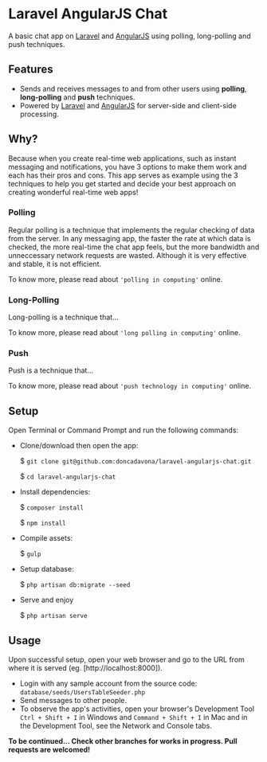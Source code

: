 # Laravel AngularJS Chat

A basic chat app on [Laravel](https://laravel.com) and [AngularJS](https://angularjs.org) using polling, long-polling and push techniques.

## Features

* Sends and receives messages to and from other users using **polling**, **long-polling** and **push** techniques.
* Powered by [Laravel](https://laravel.com) and [AngularJS](https://angularjs.org) for server-side and client-side processing.

## Why?

Because when you create real-time web applications, such as instant messaging and notifications, you have 3 options to make them work and each has their pros and cons.
This app serves as example using the 3 techniques to help you get started and decide your best approach on creating wonderful real-time web apps!

### Polling

Regular polling is a technique that implements the regular checking of data from the server. In any messaging app, the faster the rate at which data is checked, the more real-time the chat app feels, but the more bandwidth and unneccessary network requests are wasted. Although it is very effective and stable, it is not efficient.

To know more, please read about `'polling in computing'` online.

### Long-Polling

Long-polling is a technique that...

To know more, please read about `'long polling in computing'` online.

### Push

Push is a technique that...

To know more, please read about `'push technology in computing'` online.

## Setup

Open Terminal or Command Prompt and run the following commands:

* Clone/download then open the app:

	$ `git clone git@github.com:doncadavona/laravel-angularjs-chat.git`

	$ `cd laravel-angularjs-chat`

* Install dependencies:

	$ `composer install`

	$ `npm install`

* Compile assets:

	$ `gulp`

* Setup database:

	$ `php artisan db:migrate --seed`

* Serve and enjoy

	$ `php artisan serve`

## Usage

Upon successful setup, open your web browser and go to the URL from where it is served (eg. [http://localhost:8000]).

* Login with any sample account from the source code: `database/seeds/UsersTableSeeder.php`
* Send messages to other people.
* To observe the app's activities, open your browser's Development Tool `Ctrl + Shift + I` in Windows and `Command + Shift + I` in Mac and in the Development Tool, see the Network and Console tabs.

**To be continued... Check other branches for works in progress. Pull requests are welcomed!**